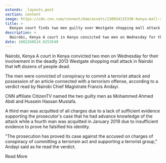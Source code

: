 ```yaml
--- 
extends: _layouts.post 
section: content 
image: https://cdn.cnn.com/cnnnext/dam/assets/130924115330-kenya-mall-smoke-story-top.jpg 
title: > 
  Kenyan court finds two men guilty over Westgate shopping mall attack 
description: > 
  Nairobi, Kenya A court in Kenya convicted two men on Wednesday for their involvement in the deadly 2013 Westgate shopping mall attack in Nairobi that left dozens of people dead.The men were convicted of conspiracy to commit a terrorist attack and possession of an article connected with a terrorism offense, according to a verdict read by Nairobi Chief Magistrate Francis Andayi.CNN affiliate CitizenTV named the two guilty men as Mohammed Ahmed Abdi and Hussein Hassan Mustafa.A third man was acquitted of all charges due to a lack of sufficient evidence supporting the prosecutor's case that he had advance knowledge of the attack while a fourth man was acquitted in January 2019 due to insufficient evidence to prove he falsified his identity."The prosecution has proved its case against the accused on charges of conspiracy of committing a terrorism act and supporting a terrorist group," Andayi said as he read the verdict. 
date: 1602260524.0253549 
--- 
```

Nairobi, Kenya A court in Kenya convicted two men on Wednesday for their involvement in the deadly 2013 Westgate shopping mall attack in Nairobi that left dozens of people dead.

The men were convicted of conspiracy to commit a terrorist attack and possession of an article connected with a terrorism offense, according to a verdict read by Nairobi Chief Magistrate Francis Andayi.

CNN affiliate CitizenTV named the two guilty men as Mohammed Ahmed Abdi and Hussein Hassan Mustafa.

A third man was acquitted of all charges due to a lack of sufficient evidence supporting the prosecutor's case that he had advance knowledge of the attack while a fourth man was acquitted in January 2019 due to insufficient evidence to prove he falsified his identity.

"The prosecution has proved its case against the accused on charges of conspiracy of committing a terrorism act and supporting a terrorist group," Andayi said as he read the verdict.

Read More